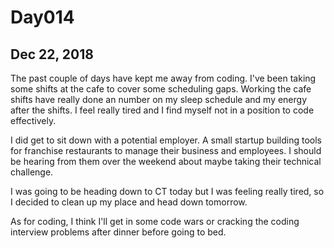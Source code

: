 # Day014
## Dec 22, 2018

The past couple of days have kept me away from coding. I've been taking some shifts at the cafe to cover some scheduling gaps. Working the cafe shifts have really done an number on my sleep schedule and my energy after the shifts. I feel really tired and I find myself not in a position to code effectively.

I did get to sit down with a potential employer. A small startup building tools for franchise restaurants to manage their business and employees. I should be hearing from them over the weekend about maybe taking their technical challenge.

I was going to be heading down to CT today but I was feeling really tired, so I decided to clean up my place and head down tomorrow.

As for coding, I think I'll get in some code wars or cracking the coding interview problems after dinner before going to bed.
